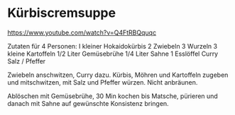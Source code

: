 Kürbiscremsuppe
===============

https://www.youtube.com/watch?v=Q4FtRBQquqc

Zutaten für 4 Personen:
		I kleiner Hokaidokürbis
		2 Zwiebeln
		3 Wurzeln
		3 kleine Kartoffeln
		1/2 Liter Gemüsebrühe
		1/4 Liter Sahne
		1 Esslöffel Curry
		Salz / Pfeffer


Zwiebeln anschwitzen, Curry dazu. Kürbis, Möhren und Kartoffeln zugeben und mitschwitzen, mit Salz und Pfeffer würzen. Nicht anbräunen.

Ablöschen mit Gemüsebrühe, 30 Min kochen bis Matsche, pürieren und danach mit Sahne auf gewünschte Konsistenz bringen.